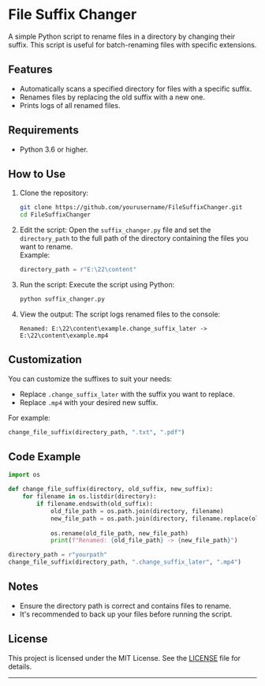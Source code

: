 # File Suffix Changer

A simple Python script to rename files in a directory by changing their suffix. This script is useful for batch-renaming files with specific extensions.

## Features
- Automatically scans a specified directory for files with a specific suffix.
- Renames files by replacing the old suffix with a new one.
- Prints logs of all renamed files.

## Requirements
- Python 3.6 or higher.

## How to Use

1. Clone the repository:
   ```bash
   git clone https://github.com/yourusername/FileSuffixChanger.git
   cd FileSuffixChanger
   ```

2. Edit the script:
   Open the `suffix_changer.py` file and set the `directory_path` to the full path of the directory containing the files you want to rename.  
   Example:
   ```python
   directory_path = r"E:\22\content"
   ```

3. Run the script:
   Execute the script using Python:
   ```bash
   python suffix_changer.py
   ```

4. View the output:
   The script logs renamed files to the console:
   ```plaintext
   Renamed: E:\22\content\example.change_suffix_later -> E:\22\content\example.mp4
   ```

## Customization
You can customize the suffixes to suit your needs:
- Replace `.change_suffix_later` with the suffix you want to replace.
- Replace `.mp4` with your desired new suffix.

For example:
```python
change_file_suffix(directory_path, ".txt", ".pdf")
```

## Code Example

```python
import os

def change_file_suffix(directory, old_suffix, new_suffix):
    for filename in os.listdir(directory):
        if filename.endswith(old_suffix):
            old_file_path = os.path.join(directory, filename)
            new_file_path = os.path.join(directory, filename.replace(old_suffix, new_suffix))
            
            os.rename(old_file_path, new_file_path)
            print(f"Renamed: {old_file_path} -> {new_file_path}")

directory_path = r"yourpath"
change_file_suffix(directory_path, ".change_suffix_later", ".mp4")
```

## Notes
- Ensure the directory path is correct and contains files to rename.
- It's recommended to back up your files before running the script.

## License
This project is licensed under the MIT License. See the [LICENSE](LICENSE) file for details.

---
